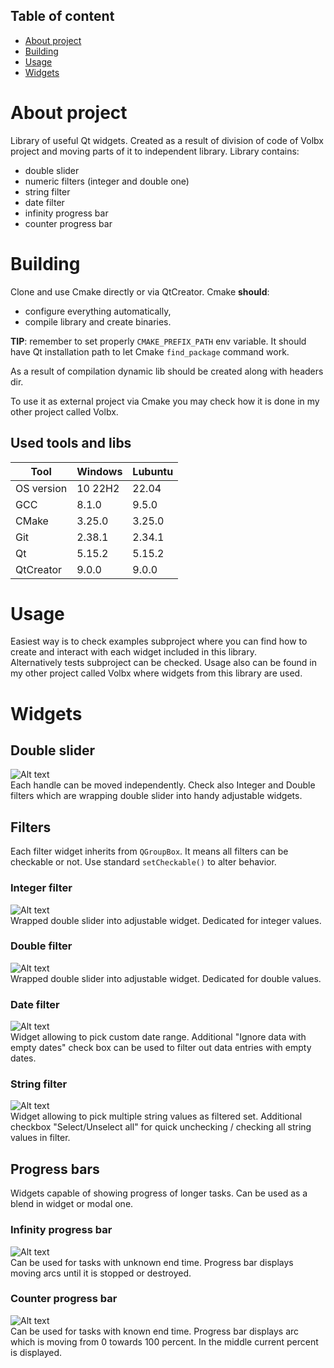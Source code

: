 ## Table of content
- [About project](#about-project)
- [Building](#building)
- [Usage](#usage)
- [Widgets](#widgets)


# About project
 Library of useful Qt widgets. Created as a result of division of code of Volbx project and moving parts of it to independent library. Library contains:  
 + double slider
 + numeric filters (integer and double one)
 + string filter
 + date filter  
 + infinity progress bar
 + counter progress bar
  
# Building
Clone and use Cmake directly or via QtCreator. Cmake **should**:
+ configure everything automatically,
+ compile library and create binaries.

**TIP**: remember to set properly `CMAKE_PREFIX_PATH` env variable. It should have Qt installation path to let Cmake `find_package` command work.  

As a result of compilation dynamic lib should be created along with headers dir.

To use it as external project via Cmake you may check how it is done in my other project called Volbx.

## Used tools and libs
| Tool |  Windows | Lubuntu |
| --- | --- | --- |
| OS version | 10 22H2 | 22.04 |
| GCC | 8.1.0 | 9.5.0 |
| CMake | 3.25.0 | 3.25.0 |
| Git | 2.38.1 | 2.34.1 |
| Qt | 5.15.2 | 5.15.2 |
| QtCreator | 9.0.0 |9.0.0 |

# Usage
Easiest way is to check examples subproject where you can find how to create and interact with each widget included in this library.  
Alternatively tests subproject can be checked. Usage also can be found in my other project called Volbx where widgets from this library are used.

# Widgets
## Double slider
![Alt text](DoubleSlider.png?raw=true "Double slider")  
Each handle can be moved independently. Check also Integer and Double filters which are wrapping double slider into handy adjustable widgets.  
## Filters
Each filter widget inherits from `QGroupBox`. It means all filters can be checkable or not. Use standard `setCheckable()` to alter behavior.
### Integer filter
![Alt text](IntegerFilter.png?raw=true "Integer filter not checkable")  
Wrapped double slider into adjustable widget. Dedicated for integer values.
### Double filter
![Alt text](DoubleFilter.png?raw=true "Double filter not checkable")  
Wrapped double slider into adjustable widget. Dedicated for double values.
### Date filter
![Alt text](DateFilter.png?raw=true "Date filter not checkable")  
Widget allowing to pick custom date range. Additional "Ignore data with empty dates" check box can be used to filter out data entries with empty dates.
### String filter
![Alt text](StringFilter.png?raw=true "String filter not checkable")  
Widget allowing to pick multiple string values as filtered set. Additional checkbox "Select/Unselect all" for quick unchecking / checking all string values in filter.
## Progress bars
Widgets capable of showing progress of longer tasks. Can be used as a blend in widget or modal one. 
### Infinity progress bar
![Alt text](InfinityProgressBar.png?raw=true "String filter not checkable")  
Can be used for tasks with unknown end time. Progress bar displays moving arcs until it is stopped or destroyed.
### Counter progress bar
![Alt text](CounterProgressBar.png?raw=true "String filter not checkable")  
Can be used for tasks with known end time. Progress bar displays arc which is moving from 0 towards 100 percent. In the middle current percent is displayed.
